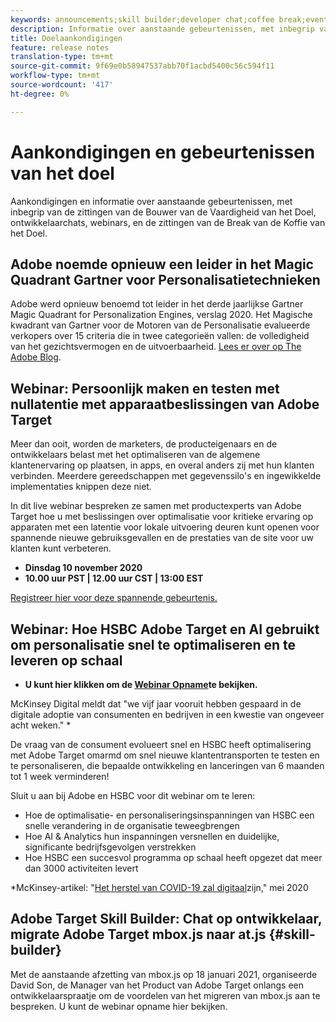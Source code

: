 ```yaml
---
keywords: announcements;skill builder;developer chat;coffee break;events
description: Informatie over aanstaande gebeurtenissen, met inbegrip van de zittingen van de Bouwer van de Vaardigheid van het Doel, ontwikkelaarchats, webinars, en de zittingen van de Break van de Koffie van het Doel.
title: Doelaankondigingen
feature: release notes
translation-type: tm+mt
source-git-commit: 9f69e0b58947537abb70f1acbd5400c56c594f11
workflow-type: tm+mt
source-wordcount: '417'
ht-degree: 0%

---
```



# Aankondigingen en gebeurtenissen van het doel

Aankondigingen en informatie over aanstaande gebeurtenissen, met inbegrip van de zittingen van de Bouwer van de Vaardigheid van het Doel, ontwikkelaarchats, webinars, en de zittingen van de Break van de Koffie van het Doel.

## Adobe noemde opnieuw een leider in het Magic Quadrant Gartner voor Personalisatietechnieken

Adobe werd opnieuw benoemd tot leider in het derde jaarlijkse Gartner Magic Quadrant for Personalization Engines, verslag 2020. Het Magische kwadrant van Gartner voor de Motoren van de Personalisatie evalueerde verkopers over 15 criteria die in twee categorieën vallen: de volledigheid van het gezichtsvermogen en de uitvoerbaarheid. [Lees er over op The Adobe Blog](https://theblog.adobe.com/adobe-again-named-leader-in-gartner-magic-quadrant-for-personalization-engines/).

## Webinar: Persoonlijk maken en testen met nullatentie met apparaatbeslissingen van Adobe Target

Meer dan ooit, worden de marketers, de producteigenaars en de ontwikkelaars belast met het optimaliseren van de algemene klantenervaring op plaatsen, in apps, en overal anders zij met hun klanten verbinden. Meerdere gereedschappen met gegevenssilo&#39;s en ingewikkelde implementaties knippen deze niet.

In dit live webinar bespreken ze samen met productexperts van Adobe Target hoe u met beslissingen over optimalisatie voor kritieke ervaring op apparaten met een latentie voor lokale uitvoering deuren kunt openen voor spannende nieuwe gebruiksgevallen en de prestaties van de site voor uw klanten kunt verbeteren.

* **Dinsdag 10 november 2020**
* **10.00 uur PST | 12.00 uur CST | 13:00 EST**

[Registreer hier voor deze spannende gebeurtenis.](https://www.adobeeventsonline.com/Target/2020/OnDeviceDecisions/invite.html)

## Webinar: Hoe HSBC Adobe Target en AI gebruikt om personalisatie snel te optimaliseren en te leveren op schaal

* **U kunt hier klikken om de [Webinar Opname](https://seminars.adobeconnect.com/ps4ozlg7qfdy/?proto=true)te bekijken.**

McKinsey Digital meldt dat &quot;we vijf jaar vooruit hebben gespaard in de digitale adoptie van consumenten en bedrijven in een kwestie van ongeveer acht weken.&quot; *

De vraag van de consument evolueert snel en HSBC heeft optimalisering met Adobe Target omarmd om snel nieuwe klantentransporten te testen en te personaliseren, die bepaalde ontwikkeling en lanceringen van 6 maanden tot 1 week verminderen!

Sluit u aan bij Adobe en HSBC voor dit webinar om te leren:

* Hoe de optimalisatie- en personaliseringsinspanningen van HSBC een snelle verandering in de organisatie teweegbrengen
* Hoe AI &amp; Analytics hun inspanningen versnellen en duidelijke, significante bedrijfsgevolgen verstrekken
* Hoe HSBC een succesvol programma op schaal heeft opgezet dat meer dan 3000 activiteiten levert

*McKinsey-artikel: &quot;[Het herstel van COVID-19 zal digitaal](https://www.mckinsey.com/business-functions/mckinsey-digital/our-insights/the-covid-19-recovery-will-be-digital-a-plan-for-the-first-90-days#)zijn,&quot; mei 2020

## Adobe Target Skill Builder: Chat op ontwikkelaar, migrate Adobe Target mbox.js naar at.js {#skill-builder}

Met de aanstaande afzetting van mbox.js op 18 januari 2021, organiseerde David Son, de Manager van het Product van Adobe Target onlangs een ontwikkelaarspraatje om de voordelen van het migreren van mbox.js aan te bespreken. U kunt de webinar opname hier [](https://seminars.adobeconnect.com/ptdo6mfo6qn6/?proto=true)bekijken.